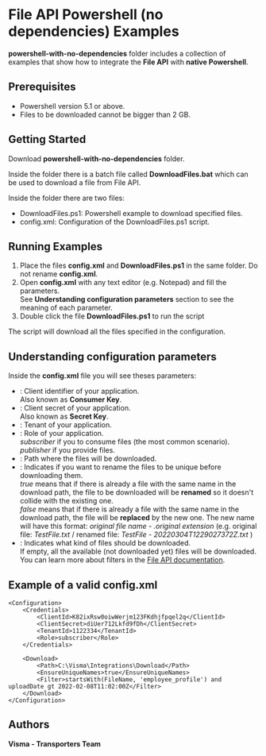 # File API Powershell (no dependencies) Examples

**powershell-with-no-dependencies** folder includes a collection of examples that show how to integrate the **File API** with **native Powershell**.

## Prerequisites

- Powershell version 5.1 or above.
- Files to be downloaded cannot be bigger than 2 GB.

## Getting Started 

Download **powershell-with-no-dependencies** folder.

Inside the folder there is a batch file called **DownloadFiles.bat** which can be used to download a file from File API.

Inside the folder there are two files:
- DownloadFiles.ps1: Powershell example to download specified files.
- config.xml: Configuration of the DownloadFiles.ps1 script.

## Running Examples

1. Place the files **config.xml** and **DownloadFiles.ps1** in the same folder. Do not rename **config.xml**.
2. Open **config.xml** with any text editor (e.g. Notepad) and fill the parameters.  
See **Understanding configuration parameters** section to see the meaning of each parameter.
3. Double click the file **DownloadFiles.ps1** to run the script

The script will download all the files specified in the configuration.

## Understanding configuration parameters

Inside the **config.xml** file you will see theses parameters:
- **<Configuration><ClientId>**: Client identifier of your application.  
Also known as **Consumer Key**.
- **<Configuration><ClientSecret>**: Client secret of your application.  
Also known as **Secret Key**.
- **<Configuration><TenantId>**: Tenant of your application.
- **<Configuration><Role>**: Role of your application.  
_subscriber_ if you to consume files (the most common scenario).  
_publisher_ if you provide files.
- **<Download><Path>**: Path where the files will be downloaded.
- **<Download><EnsureUniqueNames>**: Indicates if you want to rename the files to be unique before downloading them.  
_true_ means that if there is already a file with the same name in the download path, the file to be downloaded will be **renamed** so it doesn't collide with the existing one.  
_false_ means that if there is already a file with the same name in the download path, the file will be **replaced** by the new one. The new name will have this format: _original file name - <timestamp>.original extension_ (e.g. original file: _TestFile.txt_ / renamed file: _TestFile - 20220304T1229027372Z.txt_ )
- **<Download><Filter>**: Indicates what kind of files should be downloaded.  
If empty, all the available (not downloaded yet) files will be downloaded.  
You can learn more about filters in the [File API documentation](https://vr-api-integration.github.io/file-api-documentation/guides_search_for_files.html).


## Example of a valid **config.xml**

    <Configuration>
        <Credentials>
            <ClientId>K82ixRsw0oiwWerjm123FKdhjfpqel2q</ClientId>
            <ClientSecret>diUer712Lkfd9fDh</ClientSecret>
            <TenantId>1122334</TenantId>
            <Role>subscriber</Role>
        </Credentials>
    
        <Download>
            <Path>C:\Visma\Integrations\Download</Path>
            <EnsureUniqueNames>true</EnsureUniqueNames>
            <Filter>startsWith(FileName, 'employee_profile') and uploadDate gt 2022-02-08T11:02:00Z</Filter>
        </Download>
    </Configuration>

## Authors

**Visma - Transporters Team**
